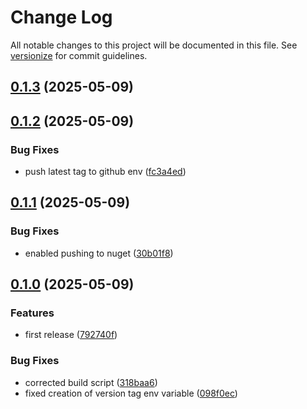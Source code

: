 # Change Log

All notable changes to this project will be documented in this file. See [versionize](https://github.com/versionize/versionize) for commit guidelines.

<a name="0.1.3"></a>
## [0.1.3](https://www.github.com/toolsfactory/Toolsfactory.Common.Mediator/releases/tag/v0.1.3) (2025-05-09)

<a name="0.1.2"></a>
## [0.1.2](https://www.github.com/toolsfactory/Toolsfactory.Common.Mediator/releases/tag/v0.1.2) (2025-05-09)

### Bug Fixes

* push latest tag to github env ([fc3a4ed](https://www.github.com/toolsfactory/Toolsfactory.Common.Mediator/commit/fc3a4ede4178706a84d28aba84b8a83c078b71f9))

<a name="0.1.1"></a>
## [0.1.1](https://www.github.com/toolsfactory/Toolsfactory.Common.Mediator/releases/tag/v0.1.1) (2025-05-09)

### Bug Fixes

* enabled pushing to nuget ([30b01f8](https://www.github.com/toolsfactory/Toolsfactory.Common.Mediator/commit/30b01f85e66ce3243252d64c2cf71a9b5b467265))

<a name="0.1.0"></a>
## [0.1.0](https://www.github.com/toolsfactory/Toolsfactory.Common.Mediator/releases/tag/v0.1.0) (2025-05-09)

### Features

* first release ([792740f](https://www.github.com/toolsfactory/Toolsfactory.Common.Mediator/commit/792740f8ea88bf08f4e5cb763add9512b1dbdc0b))

### Bug Fixes

* corrected build script ([318baa6](https://www.github.com/toolsfactory/Toolsfactory.Common.Mediator/commit/318baa68fa85a5477a68c42208946e8310a8f489))
* fixed creation of version tag env variable ([098f0ec](https://www.github.com/toolsfactory/Toolsfactory.Common.Mediator/commit/098f0ec0248008e5d566cc0393ff6bc491deebc0))

